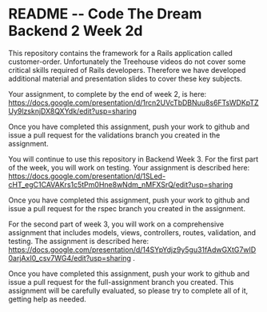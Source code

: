 # README -- Code The Dream Backend 2 Week 2d

This repository contains the framework for a Rails application called customer-order. Unfortunately the Treehouse videos do not cover some critical
skills required of Rails developers.  Therefore we have developed additional material and presentation slides to cover these key subjects.

Your assignment, to complete by the end of week 2, is here: https://docs.google.com/presentation/d/1rcn2UVcTbDBNuu8s6FTsWDKpTZUy9lzsknjDX8QXYdk/edit?usp=sharing

Once you have completed this assignment, push your work to github and issue a pull request for the validations branch you created in the assignment.

You will continue to use this repository in Backend Week 3.  For the first part of the week, you will work on testing.  Your assignment is described
here: https://docs.google.com/presentation/d/1SLed-cHT_egC1CAVAKrs1c5tPm0Hne8wNdm_nMFXSrQ/edit?usp=sharing

Once you have completed this assignment, push your work to github and issue a pull request for the rspec branch you created in the assignment.

For the second part of week 3, you will work on a comprehensive assignment that includes models, views, controllers, routes, validation, and testing.
The assignment is described here: https://docs.google.com/presentation/d/14SYpYdjz9y5gu31fAdwGXtG7wID0arjAxI0_csv7WG4/edit?usp=sharing .

Once you have completed this assignment, push your work to github and issue a pull request for the full-assignment branch you created.  This
assignment will be carefully evaluated, so please try to complete all of it, getting help as needed.
